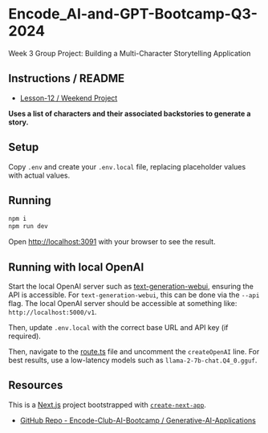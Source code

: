 # Encode_AI-and-GPT-Bootcamp-Q3-2024

Week 3 Group Project: Building a Multi-Character Storytelling Application

## Instructions / README

- [Lesson-12 / Weekend Project](https://github.com/Encode-Club-AI-Bootcamp/Generative-AI-Applications/tree/main/Lesson-12#weekend-project)

**Uses a list of characters and their associated backstories to generate a story.**

## Setup

Copy `.env` and create your `.env.local` file, replacing placeholder values with actual values.

## Running

```bash
npm i
npm run dev
```

Open [http://localhost:3091](http://localhost:3091) with your browser to see the result.

## Running with local OpenAI

Start the local OpenAI server such as [text-generation-webui](https://github.com/oobabooga/text-generation-webui), ensuring the API is accessible. For `text-generation-webui`, this can be done via the `--api` flag. The local OpenAI server should be accessible at something like: `http://localhost:5000/v1`.

Then, update `.env.local` with the correct base URL and API key (if required).

Then, navigate to the [route.ts](./src/app/api/chat/route.ts) file and uncomment the `createOpenAI` line.
For best results, use a low-latency models such as `llama-2-7b-chat.Q4_0.gguf`.

## Resources

This is a [Next.js](https://nextjs.org/) project bootstrapped with [`create-next-app`](https://github.com/vercel/next.js/tree/canary/packages/create-next-app).

- [GitHub Repo - Encode-Club-AI-Bootcamp / Generative-AI-Applications](https://github.com/Encode-Club-AI-Bootcamp/Generative-AI-Applications)
